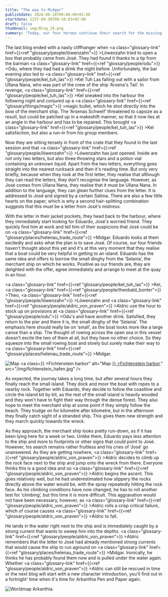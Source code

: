 ```yaml
---
title: "The way to Midgar"
publishdate: 2024-08-18T09:00:00+02:00
startdate: 1237-09-30T00:10:03+02:00
draft: false
thumbnail: img/Blog_19.png
summary: "Today, our four heroes continue their search for the missing sailor José. They quickly come across a puzzle, which Aldric solves in no time at all. Find out here what information the riddle gives them and how the solution leads them to the island of Midgar:"
---
```


The last blog ended with a nasty cliffhanger when <a class="glossary-link" href={{<ref "glossary/people/löwenzahn">}} >Löwenzahn</a> tried to open a box that probably came from José. They had found it thanks to a tip from the barman <a class="glossary-link" href={{<ref "glossary/people/odu">}} >Odu</a>, where they had had a drink the night before. Unfortunately, the bar evening also led to <a class="glossary-link" href={{<ref "glossary/people/kel_tuh_las">}} >Kel Tuh Las</a> falling out with a sailor from Ullana Nana, who was part of the crew of the ship ‘Arsena's Tail’. In revenge, <a class="glossary-link" href={{<ref "glossary/people/kel_tuh_las">}} >Kel</a> sneaked into the harbour the following night and conjured up a <a class="glossary-link" href={{<ref "glossary/things/magic">}} >magic</a> bullet, which he shot directly into the bow of the merchant ship. The ‘Arsenas Schweif’ threatened to capsize as a result, but could be patched up in a makeshift manner, so that it now lies at an angle in the harbour and has to be repaired. This brought <a class="glossary-link" href={{<ref "glossary/people/kel_tuh_las">}} >Kel</a> satisfaction, but also a run-in from his group members.

Now they are sitting tensely in front of the crate that they found in the last session and that <a class="glossary-link" href={{<ref "glossary/people/löwenzahn">}} >Löwenzahn</a> has just opened. Inside are not only two letters, but also three throwing stars and a potion vial containing an unknown liquid. Apart from the two letters, everything goes straight into the nearest rucksack and then it's reading time. But only very briefly, because when they look at the first letter, they realise that although they can read the letters, they don't recognise the language. However, as José comes from Ullana Nana, they realise that it must be Ullana Nana. In addition to the language, they can glean further clues from the letter. It is addressed to José and signed by a certain Salima. There are also a few little hearts on the paper, which is why a second hair-splitting combination suggests that this must be a letter from José's mistress. 

With the letter in their jacket pockets, they head back to the harbour, where they immediately start looking for Eduardo, José's worried friend. They quickly find him at work and tell him of their suspicions that José could be on <a class="glossary-link" href={{<ref "glossary/places/helenau_trade_route">}} >Midgar</a>. Eduardo looks at them excitedly and asks what the plan is to save José. Of course, our four friends haven't thought about this yet and it's at this very moment that they realise that a boat could be very helpful in getting to an island. Eduardo has the same idea and offers to borrow the small dinghy from the ‘Selania’, the merchant ship on which he works. Positive as our friends are, they are delighted with the offer, agree immediately and arrange to meet at the quay in an hour. 

<a class="glossary-link" href={{<ref "glossary/people/kel_tuh_las">}} >Kel</a>, <a class="glossary-link" href={{<ref "glossary/people/theobald_bonter">}} >Theo</a>, <a class="glossary-link" href={{<ref "glossary/people/löwenzahn">}} >Löwenzahn</a> and <a class="glossary-link" href={{<ref "glossary/people/aldric_von_praven">}} >Aldric</a> use the hour to stock up on provisions at <a class="glossary-link" href={{<ref "glossary/people/odu">}} >Odu</a>'s and have another drink. Satisfied, they return to the pier and there it is, the small dinghy of the ‘Selania’. The emphasis here should really be on ‘small’, as the boat looks more like a large canoe than a ship. The thought of rowing across the open sea in this vessel doesn't excite the two of them at all, but they have no other choice. So they squeeze into the small rowing boat and slowly but surely make their way to <a class="glossary-link" href={{<ref "glossary/places/helenau_trade_route">}} >Midgar</a>.

<div class="img-max center">
  <img class="img-fluid rounded" title="Map <a class="glossary-link" href={{<ref "glossary/places/fichtenstein_harbor">}} >Fichtenstein harbor</a>" alt="Map <a class="glossary-link" href={{<ref "glossary/places/fichtenstein_harbor">}} >Fichtenstein harbor</a>." src="/img/fichtenstein_hafen.jpg" />
</div>

As expected, the journey takes a long time, but after several hours they finally reach the small island. They dock and moor the boat with ropes to a nearby rock. Together with Eduardo, they decide to follow the coastline and circle the island bit by bit, as the rest of the small island is heavily wooded and they won't have to fight their way through the dense forest. They also hope to meet the merchant ship at some point if they simply follow the beach. They trudge on for kilometre after kilometre, but in the afternoon they finally catch sight of a stranded ship. This gives them new strength and they march quickly towards the wreck.

As they approach, the merchant ship looks pretty run-down, as if it has been lying here for a week or two. Unlike them, Eduardo pays less attention to the ship and more to footprints or other signs that could point to José. However, his search remains rather fruitless and his cries of ‘José’ go unanswered. As they are getting nowhere, <a class="glossary-link" href={{<ref "glossary/people/aldric_von_praven">}} >Aldric</a> decides to climb up the rock face next to the ship and jump onto the wreck from there. Everyone thinks this is a good idea and so <a class="glossary-link" href={{<ref "glossary/people/aldric_von_praven">}} >Aldric</a> begins the ascent. This goes relatively well, but he had underestimated how slippery the rocks directly above the water would be, with the spray repeatedly hitting the rock face. As his climbing conditions have now changed, he has to roll another test for ‘climbing’, but this time it is more difficult. This aggravation would not have been necessary, however, as <a class="glossary-link" href={{<ref "glossary/people/aldric_von_praven">}} >Aldric</a> rolls a crisp critical failure, which of course causes <a class="glossary-link" href={{<ref "glossary/people/aldric_von_praven">}} >Aldric</a> to fall. 

He lands in the water right next to the ship and is immediately caught by a strong current that wants to sweep him into the depths. <a class="glossary-link" href={{<ref "glossary/people/aldric_von_praven">}} >Aldric</a> remembers that the letter to José had already mentioned strong currents that would cause the ship to run aground on <a class="glossary-link" href={{<ref "glossary/places/helenau_trade_route">}} >Midgar</a>. Ironically, he thinks he has probably found them now and is pulled under the water again. Whether <a class="glossary-link" href={{<ref "glossary/people/aldric_von_praven">}} >Aldric</a> can still be rescued in time or the next blog will start with a new character introduction, you'll find out in a fortnight' time when it's time for Arkanthia Pen and Paper again. 


<div class="img-max center">
  <img class="img-fluid" title="Worldmap Arkanthia" alt="Worldmap Arkanthia." src="/img/Arkanthia_Full_Map_Fichtenstein_Hafen_Midgar.jpg" />
</div>



